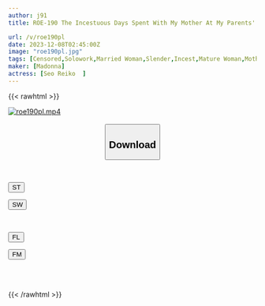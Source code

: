 ```yaml
---
author: j91
title: ROE-190 The Incestuous Days Spent With My Mother At My Parents' House Where The Whole Family Left The Nest. Reiko Seo

url: /v/roe190pl
date: 2023-12-08T02:45:00Z
image: "roe190pl.jpg"
tags: [Censored,Solowork,Married Woman,Slender,Incest,Mature Woman,Mother	 ]
maker: [Madonna]
actress: [Seo Reiko  ]
---
```



{{< rawhtml >}}

<div class="video" data-videoid="Jkaewd82kpSjqKJ">
    <a href="javascript:;">
        <img src="/v/roe190pl/roe190pl.jpg" width="WIDTH" height="HEIGHT" alt="roe190pl.mp4" loading="lazy">
    </a>
</div>

<script type="text/javascript" src="https://j91.asia/asset/on-demand-st.js"></script>

<br>
  <link rel="stylesheet" href="https://j91.asia/asset/bs5.css">
  
  <center>
  <button class="btn btn-primary" type="button" data-bs-toggle="collapse" data-bs-target=".multi-collapse" aria-expanded="false" aria-controls="multiCollapseExample1 multiCollapseExample2"><h2>Download</h2></button></center>
</p>
<div class="row">
  <div class="col">
    <div class="collapse multi-collapse" id="multiCollapseExample1">
      <div class="card card-body">
	      	      <br>
<div class="buttons">  
<p><a href="https://streamtape.to/v/Jkaewd82kpSjqKJ" target="_blank"><button class="btn-hover color-3"><i class="fa fa-download"></i> ST</button></a></p>
<p><a href="https://flaswish.com/2ynsylk0qxiz" target="_blank"><button class="btn-hover color-2"><i class="fa fa-download"></i> SW</button></a></p></div>
    </div>
  </div>
</div>
  <div class="col">
    <div class="collapse multi-collapse" id="multiCollapseExample2">
      <div class="card card-body">
	      <br>
<div class="buttons">
<p><a href="javascript:;" target="_blank"><button class="btn-hover color-9"><i class="fa fa-download"></i> FL</button></a></p>
<p><a href="javascript:;" target="_blank"><button class="btn-hover color-8"><i class="fa fa-download"></i> FM</button></a></p></div>
<br><br>
      </div>
    </div>
  </div>
</div>

{{< /rawhtml >}}